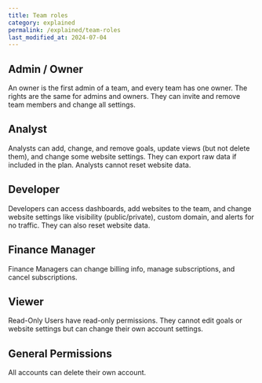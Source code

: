 ```yaml
---
title: Team roles
category: explained
permalink: /explained/team-roles
last_modified_at: 2024-07-04
---
```


## Admin / Owner

An owner is the first admin of a team, and every team has one owner. The rights are the same for admins and owners. They can invite and remove team members and change all settings.

## Analyst

Analysts can add, change, and remove goals, update views (but not delete them), and change some website settings. They can export raw data if included in the plan. Analysts cannot reset website data.

## Developer

Developers can access dashboards, add websites to the team, and change website settings like visibility (public/private), custom domain, and alerts for no traffic. They can also reset website data.

## Finance Manager

Finance Managers can change billing info, manage subscriptions, and cancel subscriptions.

## Viewer

Read-Only Users have read-only permissions. They cannot edit goals or website settings but can change their own account settings.

## General Permissions

All accounts can delete their own account.
